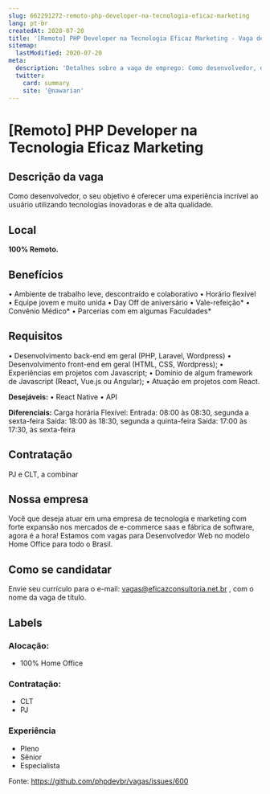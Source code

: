 ```yaml
---
slug: 662291272-remoto-php-developer-na-tecnologia-eficaz-marketing
lang: pt-br
createdAt: 2020-07-20
title: '[Remoto] PHP Developer na Tecnologia Eficaz Marketing - Vaga de Emprego'
sitemap:
  lastModified: 2020-07-20
meta:
  description: 'Detalhes sobre a vaga de emprego: Como desenvolvedor, o seu objetivo é oferecer uma experiência incrível ao usuário utilizando tecnologias inovadoras e de alta qualidade.'
  twitter:
    card: summary
    site: '@nawarian'
---
```


# [Remoto] PHP Developer na Tecnologia Eficaz Marketing

## Descrição da vaga

Como desenvolvedor, o seu objetivo é oferecer uma experiência incrível ao usuário utilizando tecnologias inovadoras e de alta qualidade. 

## Local

**100% Remoto.**

## Benefícios

• Ambiente de trabalho leve, descontraído e colaborativo
• Horário flexível
• Equipe jovem e muito unida
• Day Off de aniversário
• Vale-refeição*
• Convênio Médico*
• Parcerias com em algumas Faculdades*

## Requisitos

• Desenvolvimento back-end em geral (PHP, Laravel, Wordpress)
• Desenvolvimento front-end em geral (HTML, CSS, Wordpress);
• Experiências em projetos com Javascript;
• Domínio de algum framework de Javascript (React, Vue.js ou Angular);
• Atuação em projetos com React.

**Desejáveis:**
• React Native
• API

**Diferenciais:**
Carga horária Flexível:
 Entrada: 08:00 às 08:30, segunda a sexta-feira
 Saída: 18:00 às 18:30, segunda a quinta-feira
 Saída: 17:00 às 17:30, às sexta-feira


## Contratação

PJ  e CLT, a combinar

## Nossa empresa

Você que deseja atuar em uma empresa de tecnologia e marketing com forte expansão nos mercados de e-commerce saas e fábrica de software, agora é a hora!  Estamos com vagas para Desenvolvedor Web no modelo Home Office para todo o Brasil. 

## Como se candidatar

Envie seu currículo para o e-mail: vagas@eficazconsultoria.net.br , com o nome da vaga de título.

## Labels

<!-- Escolha abaixo, apague as que não fizerem sentido: -->
### Alocação:
- 100% Home Office

### Contratação:
- CLT
- PJ

### Experiência
- Pleno
- Sênior
- Especialista

Fonte: https://github.com/phpdevbr/vagas/issues/600